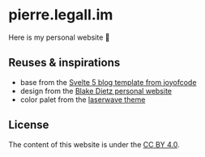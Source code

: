 # pierre.legall.im

Here is my personal website 🖖

## Reuses & inspirations

- base from the [Svelte 5 blog template from joyofcode](https://github.com/joysofcode/sveltekit-markdown-blog)
- design from the [Blake Dietz personal website](https://www.blakedietz.me/)
- color palet from the [laserwave theme](https://github.com/Jaredk3nt/laserwave)

## License

The content of this website is under the [CC BY 4.0](https://creativecommons.org/licenses/by/4.0/).
